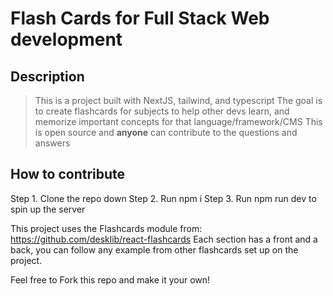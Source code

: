 # Flash Cards for Full Stack Web development

## Description
> This is a project built with NextJS, tailwind, and typescript
> The goal is to create flashcards for subjects to help other devs learn, and memorize important concepts for that language/framework/CMS
> This is open source and **anyone** can contribute to the questions and answers

## How to contribute 

Step 1. Clone the repo down
Step 2. Run npm i 
Step 3. Run npm run dev to spin up the server 

This project uses the Flashcards module from: https://github.com/desklib/react-flashcards
Each section has a front and a back, you can follow any example from other flashcards set up on the project.

Feel free to Fork this repo and make it your own! 
